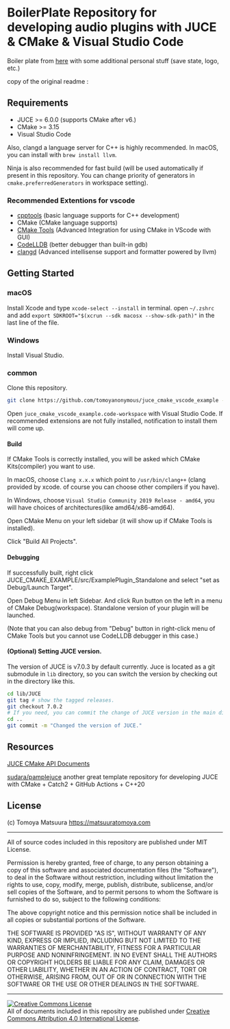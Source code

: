 # BoilerPlate Repository for developing audio plugins with JUCE & CMake & Visual Studio Code

Boiler plate from [here](https://github.com/tomoyanonymous/juce_cmake_vscode_example) with some additional personal stuff (save state, logo, etc.)

copy of the original readme :

## Requirements

- JUCE >= 6.0.0 (supports CMake after v6.)
- CMake >= 3.15
- Visual Studio Code

Also, clangd a language server for C++ is highly recommended. In macOS, you can install with `brew install llvm`.

Ninja is also recommended for fast build (will be used automatically if present in this repository. You can change priority of generators in `cmake.preferredGenerators` in workspace setting).

### Recommended Extentions for vscode

- [cpptools](https://github.com/microsoft/vscode-cpptools) (basic language supports for C++ development)
- CMake (CMake language supports)
- [CMake Tools](https://github.com/microsoft/vscode-cmake-tools) (Advanced Integration for using CMake in VScode with GUI)
- [CodeLLDB](https://marketplace.visualstudio.com/items?itemName=vadimcn.vscode-lldb) (better debugger than built-in gdb)
- [clangd](https://marketplace.visualstudio.com/items?itemName=llvm-vs-code-extensions.vscode-clangd) (Advanced intellisense support and formatter powered by llvm)

## Getting Started

### macOS

Install Xcode and type `xcode-select --install` in terminal.
open `~/.zshrc` and add `export SDKROOT="$(xcrun --sdk macosx --show-sdk-path)"` in the last line of the file.

### Windows

Install Visual Studio.

### common

Clone this repository. 

```sh
git clone https://github.com/tomoyanonymous/juce_cmake_vscode_example --recursive
```

Open `juce_cmake_vscode_example.code-workspace` with Visual Studio Code.
If recommended extensions are not fully installed, notification to install them will come up.


#### Build

If CMake Tools is correctly installed, you will be asked which CMake Kits(compiler) you want to use. 

In macOS, choose `Clang x.x.x` which point to `/usr/bin/clang++` (clang provided by xcode. of course you can choose other compilers if you have).

In Windows, choose `Visual Studio Community 2019 Release - amd64`, you will have choices of architectures(like amd64/x86-amd64).

Open CMake Menu on your left sidebar (it will show up if CMake Tools is installed).

Click "Build All Projects".

#### Debugging

If successfully built, right click JUCE_CMAKE_EXAMPLE/src/ExamplePlugin_Standalone and select "set as Debug/Launch Target".

Open Debug Menu in left Sidebar. And click Run button on the left in a menu of CMake Debug(workspace). Standalone version of your plugin will be launched.

(Note that you can also debug from "Debug" button in right-click menu of CMake Tools but you cannot use CodeLLDB debugger in this case.)


#### (Optional) Setting JUCE version.

The version of JUCE is v7.0.3 by default currently. Juce is located as a git submodule in `lib` directory, so you can switch the version by checking out in the directory like this.

```sh
cd lib/JUCE
git tag # show the tagged releases.
git checkout 7.0.2
# If you need, you can commit the change of JUCE version in the main directory.
cd ..
git commit -m "Changed the version of JUCE."
```

## Resources

[JUCE CMake API Documents](https://github.com/juce-framework/JUCE/blob/master/docs/CMake%20API.md)

[sudara/pamplejuce](https://github.com/sudara/pamplejuce/) another great template repository for developing JUCE with CMake + Catch2 + GitHub Actions + C++20

## License

(c) Tomoya Matsuura https://matsuuratomoya.com

---

All of source codes included in this repository are published under MIT License.

Permission is hereby granted, free of charge, to any person obtaining a copy of this software and associated documentation files (the "Software"), to deal in the Software without restriction, including without limitation the rights to use, copy, modify, merge, publish, distribute, sublicense, and/or sell copies of the Software, and to permit persons to whom the Software is furnished to do so, subject to the following conditions:

The above copyright notice and this permission notice shall be included in all copies or substantial portions of the Software.

THE SOFTWARE IS PROVIDED "AS IS", WITHOUT WARRANTY OF ANY KIND, EXPRESS OR IMPLIED, INCLUDING BUT NOT LIMITED TO THE WARRANTIES OF MERCHANTABILITY, FITNESS FOR A PARTICULAR PURPOSE AND NONINFRINGEMENT. IN NO EVENT SHALL THE AUTHORS OR COPYRIGHT HOLDERS BE LIABLE FOR ANY CLAIM, DAMAGES OR OTHER LIABILITY, WHETHER IN AN ACTION OF CONTRACT, TORT OR OTHERWISE, ARISING FROM, OUT OF OR IN CONNECTION WITH THE SOFTWARE OR THE USE OR OTHER DEALINGS IN THE SOFTWARE.

---

<a rel="license" href="http://creativecommons.org/licenses/by/4.0/"><img alt="Creative Commons License" style="border-width:0" src="https://i.creativecommons.org/l/by/4.0/88x31.png" /></a><br />All of documents included in this repositry are published under <a rel="license" href="http://creativecommons.org/licenses/by/4.0/">Creative Commons Attribution 4.0 International License</a>.

